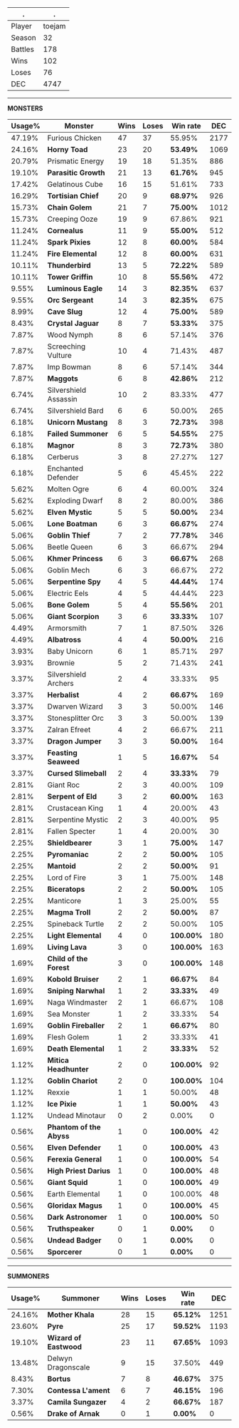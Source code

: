 .|.
|-|-
Player|toejam
Season|32
Battles|178
Wins|102
Loses|76
DEC|4747

---
**MONSTERS**

Usage%|Monster|Wins|Loses|Win rate|DEC|
-|-|-|-|-|-|
47.19%|Furious Chicken|47|37|55.95%|2177|
24.16%|**Horny Toad**|23|20|**53.49%**|1069|
20.79%|Prismatic Energy|19|18|51.35%|886|
19.10%|**Parasitic Growth**|21|13|**61.76%**|945|
17.42%|Gelatinous Cube|16|15|51.61%|733|
16.29%|**Tortisian Chief**|20|9|**68.97%**|926|
15.73%|**Chain Golem**|21|7|**75.00%**|1012|
15.73%|Creeping Ooze|19|9|67.86%|921|
11.24%|**Cornealus**|11|9|**55.00%**|512|
11.24%|**Spark Pixies**|12|8|**60.00%**|584|
11.24%|**Fire Elemental**|12|8|**60.00%**|631|
10.11%|**Thunderbird**|13|5|**72.22%**|589|
10.11%|**Tower Griffin**|10|8|**55.56%**|472|
9.55%|**Luminous Eagle**|14|3|**82.35%**|637|
9.55%|**Orc Sergeant**|14|3|**82.35%**|675|
8.99%|**Cave Slug**|12|4|**75.00%**|589|
8.43%|**Crystal Jaguar**|8|7|**53.33%**|375|
7.87%|Wood Nymph|8|6|57.14%|376|
7.87%|Screeching Vulture|10|4|71.43%|487|
7.87%|Imp Bowman|8|6|57.14%|344|
7.87%|**Maggots**|6|8|**42.86%**|212|
6.74%|Silvershield Assassin|10|2|83.33%|477|
6.74%|Silvershield Bard|6|6|50.00%|265|
6.18%|**Unicorn Mustang**|8|3|**72.73%**|398|
6.18%|**Failed Summoner**|6|5|**54.55%**|275|
6.18%|**Magnor**|8|3|**72.73%**|380|
6.18%|Cerberus|3|8|27.27%|127|
6.18%|Enchanted Defender|5|6|45.45%|222|
5.62%|Molten Ogre|6|4|60.00%|324|
5.62%|Exploding Dwarf|8|2|80.00%|386|
5.62%|**Elven Mystic**|5|5|**50.00%**|234|
5.06%|**Lone Boatman**|6|3|**66.67%**|274|
5.06%|**Goblin Thief**|7|2|**77.78%**|346|
5.06%|Beetle Queen|6|3|66.67%|294|
5.06%|**Khmer Princess**|6|3|**66.67%**|268|
5.06%|Goblin Mech|6|3|66.67%|272|
5.06%|**Serpentine Spy**|4|5|**44.44%**|174|
5.06%|Electric Eels|4|5|44.44%|223|
5.06%|**Bone Golem**|5|4|**55.56%**|201|
5.06%|**Giant Scorpion**|3|6|**33.33%**|107|
4.49%|Armorsmith|7|1|87.50%|326|
4.49%|**Albatross**|4|4|**50.00%**|216|
3.93%|Baby Unicorn|6|1|85.71%|297|
3.93%|Brownie|5|2|71.43%|241|
3.37%|Silvershield Archers|2|4|33.33%|95|
3.37%|**Herbalist**|4|2|**66.67%**|169|
3.37%|Dwarven Wizard|3|3|50.00%|146|
3.37%|Stonesplitter Orc|3|3|50.00%|139|
3.37%|Zalran Efreet|4|2|66.67%|211|
3.37%|**Dragon Jumper**|3|3|**50.00%**|164|
3.37%|**Feasting Seaweed**|1|5|**16.67%**|54|
3.37%|**Cursed Slimeball**|2|4|**33.33%**|79|
2.81%|Giant Roc|2|3|40.00%|109|
2.81%|**Serpent of Eld**|3|2|**60.00%**|163|
2.81%|Crustacean King|1|4|20.00%|43|
2.81%|Serpentine Mystic|2|3|40.00%|95|
2.81%|Fallen Specter|1|4|20.00%|30|
2.25%|**Shieldbearer**|3|1|**75.00%**|147|
2.25%|**Pyromaniac**|2|2|**50.00%**|105|
2.25%|**Mantoid**|2|2|**50.00%**|91|
2.25%|Lord of Fire|3|1|75.00%|148|
2.25%|**Biceratops**|2|2|**50.00%**|105|
2.25%|Manticore|1|3|25.00%|55|
2.25%|**Magma Troll**|2|2|**50.00%**|87|
2.25%|Spineback Turtle|2|2|50.00%|105|
2.25%|**Light Elemental**|4|0|**100.00%**|180|
1.69%|**Living Lava**|3|0|**100.00%**|163|
1.69%|**Child of the Forest**|3|0|**100.00%**|148|
1.69%|**Kobold Bruiser**|2|1|**66.67%**|84|
1.69%|**Sniping Narwhal**|1|2|**33.33%**|49|
1.69%|Naga Windmaster|2|1|66.67%|108|
1.69%|Sea Monster|1|2|33.33%|54|
1.69%|**Goblin Fireballer**|2|1|**66.67%**|80|
1.69%|Flesh Golem|1|2|33.33%|41|
1.69%|**Death Elemental**|1|2|**33.33%**|52|
1.12%|**Mitica Headhunter**|2|0|**100.00%**|92|
1.12%|**Goblin Chariot**|2|0|**100.00%**|104|
1.12%|Rexxie|1|1|50.00%|48|
1.12%|**Ice Pixie**|1|1|**50.00%**|43|
1.12%|Undead Minotaur|0|2|0.00%|0|
0.56%|**Phantom of the Abyss**|1|0|**100.00%**|42|
0.56%|**Elven Defender**|1|0|**100.00%**|43|
0.56%|**Ferexia General**|1|0|**100.00%**|54|
0.56%|**High Priest Darius**|1|0|**100.00%**|48|
0.56%|**Giant Squid**|1|0|**100.00%**|49|
0.56%|Earth Elemental|1|0|100.00%|48|
0.56%|**Gloridax Magus**|1|0|**100.00%**|45|
0.56%|**Dark Astronomer**|1|0|**100.00%**|50|
0.56%|**Truthspeaker**|0|1|**0.00%**|0|
0.56%|**Undead Badger**|0|1|**0.00%**|0|
0.56%|**Sporcerer**|0|1|**0.00%**|0|

---
**SUMMONERS**

Usage%|Summoner|Wins|Loses|Win rate|DEC|
-|-|-|-|-|-|
24.16%|**Mother Khala**|28|15|**65.12%**|1251|
23.60%|**Pyre**|25|17|**59.52%**|1193|
19.10%|**Wizard of Eastwood**|23|11|**67.65%**|1093|
13.48%|Delwyn Dragonscale|9|15|37.50%|449|
8.43%|**Bortus**|7|8|**46.67%**|375|
7.30%|**Contessa L'ament**|6|7|**46.15%**|196|
3.37%|**Camila Sungazer**|4|2|**66.67%**|187|
0.56%|**Drake of Arnak**|0|1|**0.00%**|0|
